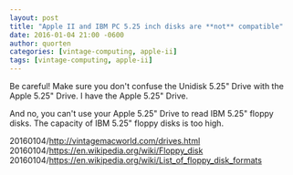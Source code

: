 ```yaml
---
layout: post
title: "Apple II and IBM PC 5.25 inch disks are **not** compatible"
date: 2016-01-04 21:00 -0600
author: quorten
categories: [vintage-computing, apple-ii]
tags: [vintage-computing, apple-ii]
---
```


Be careful!  Make sure you don't confuse the Unidisk 5.25" Drive with
the Apple 5.25" Drive.  I have the Apple 5.25" Drive.

And no, you can't use your Apple 5.25" Drive to read IBM 5.25" floppy
disks.  The capacity of IBM 5.25" floppy disks is too high.

20160104/http://vintagemacworld.com/drives.html
20160104/https://en.wikipedia.org/wiki/Floppy_disk
20160104/https://en.wikipedia.org/wiki/List_of_floppy_disk_formats
